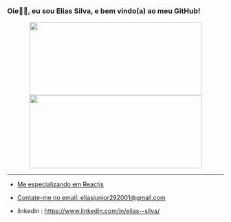 ### Oie👋👋, eu sou Elias Silva, e bem vindo(a) ao meu GitHub!
<div align="center">
  <a href="https://github.com/Elias2031">
  <img height="170em" width="400em" src="https://github-readme-stats.vercel.app/api?username=Elias2031&show_icons=true&theme=dracula&include_all_commits=true&count_private=true"/>
  <img height="170em" width="400em" src="https://github-readme-stats.vercel.app/api/top-langs/?username=Elias2031&layout=compact&langs_count=7&theme=dracula"/>
</div>

<hr>

- Me especializando em Reactjs

- Contate-me no email: eliasjunior292001@gmail.com

- linkedin : https://www.linkedin.com/in/elias--silva/
